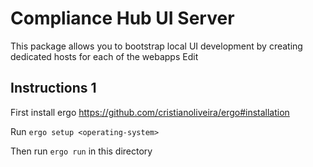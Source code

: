 # Compliance Hub UI Server

This package allows you to bootstrap local UI development by creating dedicated hosts for each of the webapps
Edit 
## Instructions 1

First install ergo https://github.com/cristianoliveira/ergo#installation

Run `ergo setup <operating-system>`

Then run `ergo run` in this directory
